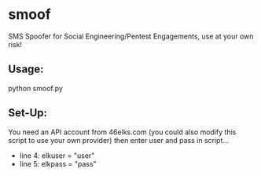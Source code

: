 # smoof
SMS Spoofer for Social Engineering/Pentest Engagements, use at your own risk!

## Usage:
python smoof.py

## Set-Up:
You need an API account from 46elks.com (you could also modify this script to use your own provider) then enter user and pass in script...

- line 4: elkuser = "user"
- line 5: elkpass = "pass"
